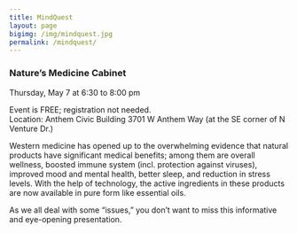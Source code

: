 ```yaml
---
title: MindQuest
layout: page
bigimg: /img/mindquest.jpg
permalink: /mindquest/
---
```

### Nature’s Medicine Cabinet

Thursday, May 7 at 6:30 to 8:00 pm

Event is FREE; registration not needed.  
Location: Anthem Civic Building
3701 W Anthem Way (at the SE corner of N Venture Dr.)

Western medicine has opened up to the overwhelming evidence that natural products have significant medical benefits; among them are overall wellness, boosted immune system (incl. protection against viruses), improved mood and mental health, better sleep, and reduction in stress levels.
With the help of technology, the active ingredients in these products are now available in pure form like essential oils. 

As we all deal with some “issues,” you don’t want to miss this informative and eye-opening presentation.